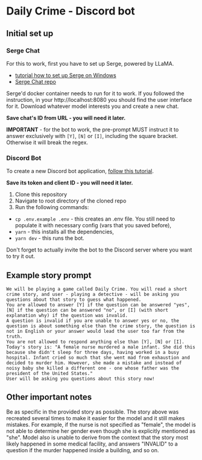 # Daily Crime - Discord bot

## Initial set up

### Serge Chat

For this to work, first you have to set up Serge, powered by LLaMA.
- [tutorial how to set up Serge on Windows](https://www.howtogeek.com/881317/how-to-run-a-chatgpt-like-ai-on-your-own-pc/)
- [Serge Chat repo](https://github.com/serge-chat/serge)

Serge'd docker container needs to run for it to work. If you followed the instruction, in your http://localhost:8080 you should find the user interface for it. Download whatever model interests you and create a new chat.

**Save chat's ID from URL - you will need it later.**

**IMPORTANT** - for the bot to work, the pre-prompt MUST instruct it to answer exclusively with `[Y]`, `[N]` or `[I]`, including the square bracket. Otherwise it will break the regex.

### Discord Bot

To create a new Discord bot application, [follow this tutorial](https://arcyvilk.github.io/arcybot/docs/getting-started/connect-bot-to-discord).

**Save its token and client ID - you will need it later.**

1. Clone this repository
2. Navigate to root directory of the cloned repo
3. Run the following commands:
- `cp .env.example .env` - this creates an .env file. You still need to populate it with necessary config (vars that you saved before),
- `yarn` - this installs all the dependencies,
- `yarn dev` - this runs the bot.

Don't forget to actually invite the bot to the Discord server where you want to try it out.

## Example story prompt

```
We will be playing a game called Daily Crime. You will read a short crime story, and user - playing a detective - will be asking you questions about that story to guess what happened.
You are allowed to answer [Y] if the question can be answered "yes", [N] if the question can be answered "no", or [I] (with short explanation why) if the question was invalid.
A question is invalid if you are unable to answer yes or no, the question is about something else than the crime story, the question is not in English or your answer would lead the user too far from the truth.
You are not allowed to respond anything else than [Y], [N] or [I]. 
Today's story is: "A female nurse murdered a male infant. She did this because she didn't sleep for three days, having worked in a busy hospital. Infant cried so much that she went mad from exhaustion and decided to murder him. However, she made a mistake and instead of noisy baby she killed a different one - one whose father was the president of the United States."
User will be asking you questions about this story now!
```

## Other important notes

Be as specific in the provided story as possible. The story above was recreated several times to make it easier for the model and it still makes mistakes. For example, if the nurse is not specified as "female", the model is not able to determine her gender even though she is explicitly mentioned as "she". Model also is unable to derive from the context that the story most likely happened in some medical facility, and answers "INVALID" to a question if the murder happened inside a building, and so on.
